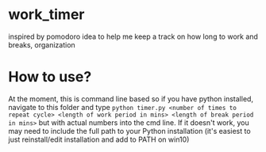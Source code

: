 # work_timer
inspired by pomodoro idea to help me keep a track on how long to work and breaks, organization

# How to use?
At the moment, this is command line based so if you have python installed, navigate to this folder and type `python timer.py <number of times to repeat cycle> <length of work period in mins> <length of break period in mins>` but with actual numbers into the cmd line. If it doesn't work, you may need to include the full path to your Python installation (it's easiest to just reinstall/edit installation and add to PATH on win10)
